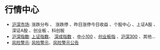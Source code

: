 # 行情中心

- [沪深市场](http://q.10jqka.com.cn/): 涨跌分布 、 涨跌停 、昨日涨停今日收益 、个股中心 、上证A股 、深证A股 、创业板 、科创板
- [沪深指数](http://q.10jqka.com.cn/zs/): [上证指数](http://q.10jqka.com.cn/zs/detail/code/1A0001/)、 [深成指数](http://q.10jqka.com.cn/zs/detail/code/399001/) 、[中小100](http://q.10jqka.com.cn/zs/detail/code/399005/) 、[创业板指](http://q.10jqka.com.cn/zs/detail/code/399006/) 、[沪深300](http://q.10jqka.com.cn/zs/detail/code/399300/) 、其他...
- [风险警示](http://q.10jqka.com.cn/index/fxjs/): [风险警示](http://q.10jqka.com.cn/index/fxjs/)、[风险警示公告](http://q.10jqka.com.cn/index/fxjs/board/fxjsgg/stype/all)
